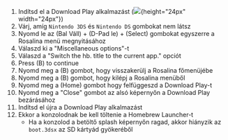 1. Indítsd el a Download Play alkalmazást (![](/images/download-play-icon.png){height="24px" width="24px"})
2. Várj, amíg `Nintendo 3DS` és `Nintendo DS` gombokat nem látsz
3. Nyomd le az (Bal Váll) + (D-Pad le) + (Select) gombokat egyszerre a Rosalina menü megnyitásához
4. Válaszd ki a "Miscellaneous options"-t
5. Válaszd a "Switch the hb. title to the current app." opciót
6. Press (B) to continue
7. Nyomd meg a (B) gombot, hogy visszakerülj a Rosalina főmenüjébe
8. Nyomd meg a (B) gombot, hogy kilépj a Rosalina menüből
9. Nyomd meg a (Home) gombot hogy felfüggeszd a Download Play-t
10. Nyomd meg a "Close" gombot az alsó képernyőn a Download Play bezárásához
11. Indítsd el újra a Download Play alkalmazást
12. Ekkor a konzolodnak be kell töltenie a Homebrew Launcher-t
    - Ha a konzolod a betöltő splash képernyőn ragad, akkor hiányzik az `boot.3dsx` az SD kártyád gyökeréből
